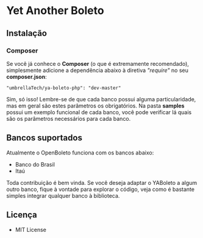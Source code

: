 # Yet Another Boleto

## Instalação
### Composer
Se você já conhece o **Composer** (o que é extremamente recomendado), simplesmente adicione a dependência abaixo à diretiva *"require"* no seu **composer.json**:
```
"umbrellaTech/ya-boleto-php": "dev-master"
```

Sim, só isso! Lembre-se de que cada banco possui alguma particularidade, mas em geral são estes parâmetros os obrigatórios. Na pasta **samples** possui um exemplo funcional de cada banco, você pode verificar lá quais são os parâmetros necessários para cada banco.

## Bancos suportados
Atualmente o OpenBoleto funciona com os bancos abaixo:

* Banco do Brasil
* Itaú

Toda contribuição é bem vinda. Se você deseja adaptar o YABoleto a algum outro banco, fique à vontade para explorar o código, veja como é bastante simples integrar qualquer banco à biblioteca.

## Licença

* MIT License
